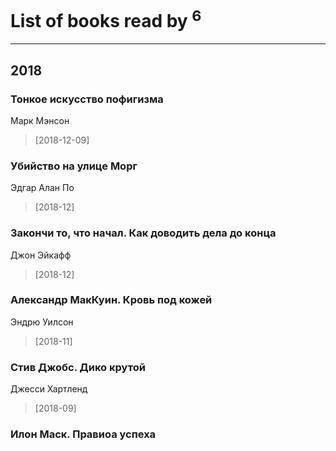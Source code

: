 # List of books read by [](https://plus.google.com/104289450206538776186)<sup>6</sup>
---

## 2018

### Тонкое искусство пофигизма
Марк Мэнсон
> [2018-12-09] 


### Убийство на улице Морг
Эдгар Алан По
> [2018-12] 


### Закончи то, что начал. Как доводить дела до конца
Джон Эйкафф
> [2018-12] 


### Александр МакКуин. Кровь под кожей
Эндрю Уилсон
> [2018-11] 


### Стив Джобс. Дико крутой
Джесси Хартленд
> [2018-09] 


### Илон Маск. Правиоа успеха



